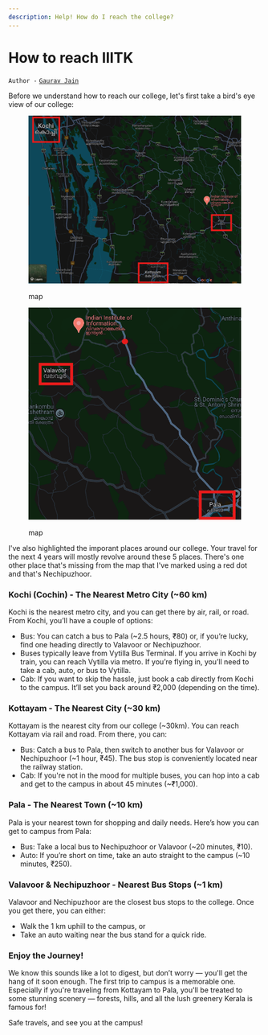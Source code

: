 ```yaml
---
description: Help! How do I reach the college?
---
```


# How to reach IIITK

`Author -` [`Gaurav Jain`](https://github.com/errorxyz)

Before we understand how to reach our college, let's first take a bird's eye view of our college:

<figure><img src="map.png" alt=""><figcaption><p>map</p></figcaption></figure>

<figure><img src="map2.png" alt=""><figcaption><p>map</p></figcaption></figure>

I've also highlighted the imporant places around our college. Your travel for the next 4 years will mostly revolve around these 5 places. There's one other place that's missing from the map that I've marked using a red dot and that's Nechipuzhoor.

### Kochi (Cochin) - The Nearest Metro City (\~60 km)

Kochi is the nearest metro city, and you can get there by air, rail, or road. From Kochi, you’ll have a couple of options:

* Bus: You can catch a bus to Pala (\~2.5 hours, ₹80) or, if you’re lucky, find one heading directly to Valavoor or Nechipuzhoor.
* Buses typically leave from Vytilla Bus Terminal. If you arrive in Kochi by train, you can reach Vytilla via metro. If you’re flying in, you’ll need to take a cab, auto, or bus to Vytilla.
* Cab: If you want to skip the hassle, just book a cab directly from Kochi to the campus. It’ll set you back around ₹2,000 (depending on the time).

### Kottayam - The Nearest City (\~30 km)

Kottayam is the nearest city from our college (\~30km). You can reach Kottayam via rail and road. From there, you can:

* Bus: Catch a bus to Pala, then switch to another bus for Valavoor or Nechipuzhoor (\~1 hour, ₹45). The bus stop is conveniently located near the railway station.
* Cab: If you're not in the mood for multiple buses, you can hop into a cab and get to the campus in about 45 minutes (\~₹1,000).

### Pala - The Nearest Town (\~10 km)

Pala is your nearest town for shopping and daily needs. Here’s how you can get to campus from Pala:

* Bus: Take a local bus to Nechipuzhoor or Valavoor (\~20 minutes, ₹10).
* Auto: If you’re short on time, take an auto straight to the campus (\~10 minutes, ₹250).

### Valavoor & Nechipuzhoor - Nearest Bus Stops (\~1 km)

Valavoor and Nechipuzhoor are the closest bus stops to the college. Once you get there, you can either:

* Walk the 1 km uphill to the campus, or
* Take an auto waiting near the bus stand for a quick ride.

### Enjoy the Journey!

We know this sounds like a lot to digest, but don’t worry — you'll get the hang of it soon enough. The first trip to campus is a memorable one. Especially if you're traveling from Kottayam to Pala, you'll be treated to some stunning scenery — forests, hills, and all the lush greenery Kerala is famous for!

Safe travels, and see you at the campus!

